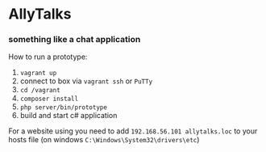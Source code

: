 # AllyTalks

### something like a chat application

How to run a prototype:

1. `vagrant up`
2.  connect to box via `vagrant ssh` or `PuTTy`
3. `cd /vagrant`
4. `composer install`
5. `php server/bin/prototype`
6. build and start c# application

For a website using you need to add `192.168.56.101 allytalks.loc` to your hosts file 
(on windows `C:\Windows\System32\drivers\etc`)
